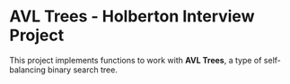 # AVL Trees - Holberton Interview Project

This project implements functions to work with **AVL Trees**, a type of self-balancing binary search tree.
